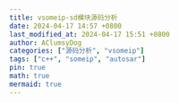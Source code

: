 ```yaml
---
title: vsomeip-sd模块源码分析
date: 2024-04-17 14:57 +0800
last_modified_at: 2024-04-17 15:51 +0800
author: AClumsyDog
categories: ["源码分析", "vsomeip"]
tags: ["c++", "someip", "autosar"]
pin: true
math: true
mermaid: true
---
```

